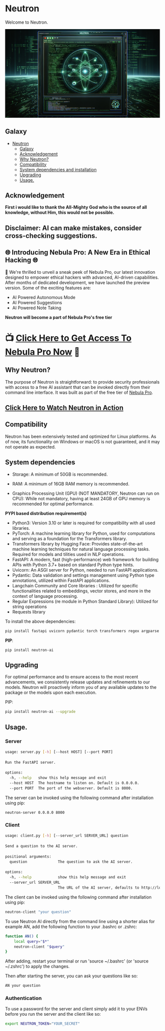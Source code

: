 # Neutron

Welcome to Neutron.

![Neutron](/images/neutron.png)

## Galaxy

- [Neutron](#Neutron)
  - [Galaxy](#galaxy)
  - [Acknowledgement](#acknowledgement)
  - [Why Neutron?](#why-Neutron)
  - [Compatibility](#compatibility)
  - [System dependencies and installation](#system-dependencies)
  - [Upgrading](#upgrading)
  - [Usage.](#usage)



## Acknowledgement

**First i would like to thank the All-Mighty God who is the source of all knowledge, without Him, this would not be possible.**

## **Disclaimer: AI can make mistakes, consider cross-checking suggestions.**

## 🌐 Introducing Nebula Pro: A New Era in Ethical Hacking 🌐

🚀 We're thrilled to unveil a sneak peek of Nebula Pro, our latest innovation designed to empower ethical hackers with advanced, AI-driven capabilities. After months of dedicated development, we have launched the preview version. Some of the exciting features are:

- AI Powered Autonomous Mode
- AI Powered Suggestions
- AI Powered Note Taking

**Neutron will become a part of Nebula Pro's free tier**
# 📺 [Click Here to Get Access To Nebula Pro Now](https://www.berylliumsec.com/nebula-pro-waitlist) 🚀



## Why Neutron?

The purpose of Neutron is straightforward: to provide security professionals  with access to a free AI assistant that can be invoked directly from their command line interface. It was built as part of the free tier of [Nebula Pro](https://www.berylliumsec.com/nebula-pro-waitlist).

## [Click Here to Watch Neutron in Action](https://youtu.be/v5X8TNPsMbM)


## Compatibility

Neutron has been extensively tested and optimized for Linux platforms. As of now, its functionality on Windows or macOS is not guaranteed, and it may not operate as expected.

## System dependencies

- Storage: A minimum of 50GB is recommended.

- RAM: A minimum of 16GB RAM memory is recommended.

- Graphics Processing Unit (GPU) (NOT MANDATORY, Neutron can run on CPU): While not mandatory, having at least 24GB of GPU memory is recommended for optimal performance.


**PYPI based distribution requirement(s)**

- Python3: Version 3.10 or later is required for compatibility with all used libraries.
- PyTorch: A machine learning library for Python, used for computations and serving as a foundation for the Transformers library.
- Transformers library by Hugging Face: Provides state-of-the-art machine learning techniques for natural language processing tasks.      Required for models and tilities used in NLP operations.
- FastAPI: A modern, fast (high-performance) web framework for building APIs with Python 3.7+ based on standard Python type hints.
- Uvicorn: An ASGI server for Python, needed to run FastAPI applications.
- Pydantic: Data validation and settings management using Python type annotations, utilized within FastAPI applications.
- Langchain Community and Core libraries : Utilized for specific functionalities related to embeddings, vector stores, and more in the context of language processing.
- Regular Expressions (re module in Python Standard Library): Utilized for string operations
- Requests library

To install the above dependencies:

```bash
pip install fastapi uvicorn pydantic torch transformers regex argparse typing-extensions langchain_community langchain_core

```

**PIP**:

```
pip install neutron-ai
```

## Upgrading

For optimal performance and to ensure access to the most recent advancements, we consistently release updates and refinements to our models. Neutron will proactively inform you of any available updates to the package or the models upon each execution.

PIP:

```bash
pip install neutron-ai --upgrade
```

## Usage.

### Server

``` bash
usage: server.py [-h] [--host HOST] [--port PORT]

Run the FastAPI server.

options:
  -h, --help   show this help message and exit
  --host HOST  The hostname to listen on. Default is 0.0.0.0.
  --port PORT  The port of the webserver. Default is 8000.
```

The server can be invoked using the following command after installation using pip:

```
neutron-server 0.0.0.0 8000
```

### Client

```bash
usage: client.py [-h] [--server_url SERVER_URL] question

Send a question to the AI server.

positional arguments:
  question              The question to ask the AI server.

options:
  -h, --help            show this help message and exit
  --server_url SERVER_URL
                        The URL of the AI server, defaults to http://localhost:8000
```

The client can be invoked using the following command after installation using pip:

```bash
neutron-client "your question"
```


To use Neutron AI directly from the command line using a shorter alias for example AN, add the following function to your .bashrc or .zshrc:

```bash
function AN() {
    local query="$*"
    neutron-client "$query"
}

```
After adding, restart your terminal or run 'source ~/.bashrc' (or 'source ~/.zshrc') to apply the changes.

Then after starting the server, you can ask your questions like so:

```bash
AN your question
```

### Authentication

To use a password for the server and client simply add it to your ENVs before you run the server and the client like so:

```bash
export NEUTRON_TOKEN="YOUR_SECRET"
```